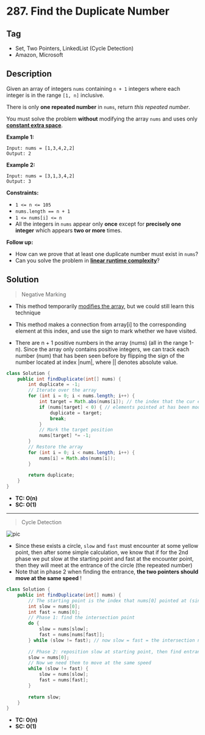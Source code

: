 # 287. Find the Duplicate Number

## Tag

- Set, Two Pointers, LinkedList (Cycle Detection)
- Amazon, Microsoft

## Description 

Given an array of integers `nums` containing `n + 1` integers where each integer is in the range `[1, n]` inclusive.

There is only **one repeated number** in `nums`, return *this repeated number*.

You must solve the problem **without** modifying the array `nums` and uses only **<u>constant extra space</u>**.

 

**Example 1:**

```
Input: nums = [1,3,4,2,2]
Output: 2
```

**Example 2:**

```
Input: nums = [3,1,3,4,2]
Output: 3
```

 

**Constraints:**

- `1 <= n <= 105`
- `nums.length == n + 1`
- `1 <= nums[i] <= n`
- All the integers in `nums` appear only **once** except for **precisely one integer** which appears **two or more** times.

**Follow up:**

- How can we prove that at least one duplicate number must exist in `nums`?
- Can you solve the problem in **<u>linear runtime complexity</u>**?



## Solution

> Negative Marking

- This method temporarily <u>modifies the array</u>, but we could still learn this technique
- This method makes a connection from array[i] to the corresponding element at this index, and use the sign to mark whether we have visited.

- There are n + 1 positive numbers in the array (nums) (all in the range 1-n). Since the array only contains positive integers, we can track each number (num) that has been seen before by flipping the sign of the number located at index |num|, where || denotes absolute value.



```java
class Solution {
    public int findDuplicate(int[] nums) {
        int duplicate = -1;
        // Iterate over the array
        for (int i = 0; i < nums.length; i++) {
            int target = Math.abs(nums[i]); // the index that the cur element points at
            if (nums[target] < 0) { // elements pointed at has been modified before
                duplicate = target;
                break;
            }
            // Mark the target position
            nums[target] *= -1;
        }
        // Restore the array
        for (int i = 0; i < nums.length; i++) {
            nums[i] = Math.abs(nums[i]);
        }
        
        return duplicate;
    }
}
```

- **TC: O(n)**
- **SC: O(1)**

---

> Cycle Detection

![pic](https://leetcode.com/problems/find-the-duplicate-number/Figures/287/first_intersection.png)

- Since these exists a circle, `slow` and `fast` must encounter at some yellow point, then after some simple calculation, we know that if for the 2nd phase we put slow at the starting point and fast at the encounter point, then they will meet at the entrance of the circle (the repeated number)
- Note that in phase 2 when finding the entrance, **the two pointers should move at the same speed** !

```java
class Solution {
    public int findDuplicate(int[] nums) {
        // The starting point is the index that nums[0] pointed at (since nums array does not contains 0)
        int slow = nums[0];
        int fast = nums[0];
        // Phase 1: find the intersection point
        do {
            slow = nums[slow];
            fast = nums[nums[fast]];
        } while (slow != fast); // now slow = fast = the intersection num
        
        // Phase 2: reposition slow at starting point, then find entrance of cycle
        slow = nums[0];
        // Now we need them to move at the same speed
        while (slow != fast) {
            slow = nums[slow];
            fast = nums[fast];
        }
        
        return slow;
    }
}
```

- **TC: O(n)**
- **SC: O(1)**

